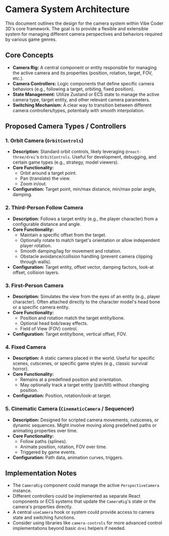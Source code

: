 # Camera System Architecture

This document outlines the design for the camera system within Vibe Coder 3D's core framework. The goal is to provide a flexible and extensible system for managing different camera perspectives and behaviors required by various game genres.

## Core Concepts

- **Camera Rig:** A central component or entity responsible for managing the active camera and its properties (position, rotation, target, FOV, etc.).
- **Camera Controllers:** Logic components that define specific camera behaviors (e.g., following a target, orbiting, fixed position).
- **State Management:** Utilize Zustand or ECS state to manage the active camera type, target entity, and other relevant camera parameters.
- **Switching Mechanism:** A clear way to transition between different camera controllers/types, potentially with smooth interpolation.

## Proposed Camera Types / Controllers

### 1. Orbit Camera (`OrbitControls`)

- **Description:** Standard orbit controls, likely leveraging `@react-three/drei`'s `OrbitControls`. Useful for development, debugging, and certain game types (e.g., strategy, model viewers).
- **Core Functionality:**
  - Orbit around a target point.
  - Pan (translate) the view.
  - Zoom in/out.
- **Configuration:** Target point, min/max distance, min/max polar angle, damping.

### 2. Third-Person Follow Camera

- **Description:** Follows a target entity (e.g., the player character) from a configurable distance and angle.
- **Core Functionality:**
  - Maintain a specific offset from the target.
  - Optionally rotate to match target's orientation or allow independent player rotation.
  - Smooth damping/lag for movement and rotation.
  - Obstacle avoidance/collision handling (prevent camera clipping through walls).
- **Configuration:** Target entity, offset vector, damping factors, look-at offset, collision layers.

### 3. First-Person Camera

- **Description:** Simulates the view from the eyes of an entity (e.g., player character). Often attached directly to the character model's head bone or a specific camera entity.
- **Core Functionality:**
  - Position and rotation match the target entity/bone.
  - Optional head bob/sway effects.
  - Field of View (FOV) control.
- **Configuration:** Target entity/bone, vertical offset, FOV.

### 4. Fixed Camera

- **Description:** A static camera placed in the world. Useful for specific scenes, cutscenes, or specific game styles (e.g., classic survival horror).
- **Core Functionality:**
  - Remains at a predefined position and orientation.
  - May optionally track a target entity (pan/tilt) without changing position.
- **Configuration:** Position, rotation/look-at target.

### 5. Cinematic Camera (`CinematicCamera` / Sequencer)

- **Description:** Designed for scripted camera movements, cutscenes, or dynamic sequences. Might involve moving along predefined paths or animating properties over time.
- **Core Functionality:**
  - Follow paths (splines).
  - Animate position, rotation, FOV over time.
  - Triggered by game events.
- **Configuration:** Path data, animation curves, triggers.

## Implementation Notes

- The `CameraRig` component could manage the active `PerspectiveCamera` instance.
- Different controllers could be implemented as separate React components or ECS systems that update the `CameraRig`'s state or the camera's properties directly.
- A central `useCamera` hook or system could provide access to camera state and switching functions.
- Consider using libraries like `camera-controls` for more advanced control implementations beyond basic `drei` helpers if needed.
